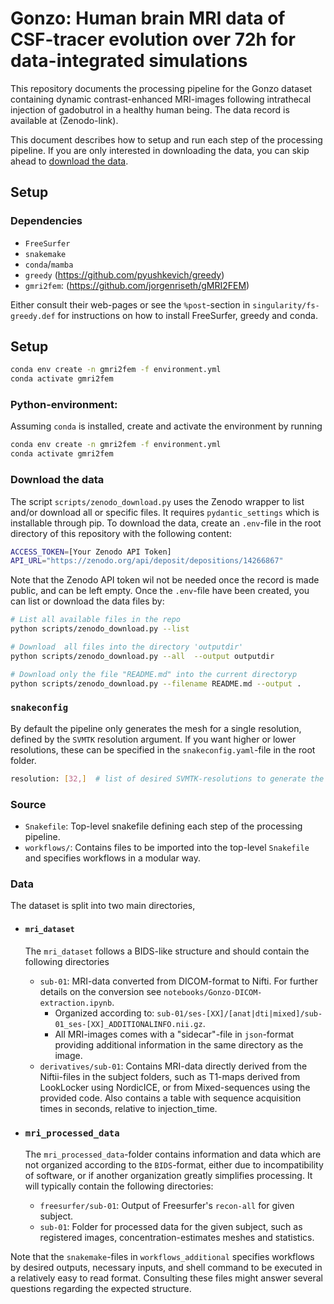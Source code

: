 # Gonzo: Human brain MRI data of CSF-tracer evolution over 72h for data-integrated simulations
This repository documents the processing pipeline for the Gonzo dataset containing dynamic contrast-enhanced MRI-images following intrathecal injection of gadobutrol in a healthy human being. 
The data record is available at (Zenodo-link). 

This document describes how to setup and run each step of the processing pipeline. If you are only interested in downloading the data, you can skip ahead to [download the data](#download-the-data).
## Setup
### Dependencies
- `FreeSurfer`
- `snakemake`
- `conda`/`mamba`
- `greedy` (https://github.com/pyushkevich/greedy)
- `gmri2fem`: (https://github.com/jorgenriseth/gMRI2FEM)

Either consult their web-pages or see the `%post`-section in `singularity/fs-greedy.def` for instructions on how to install FreeSurfer, greedy and conda.

## Setup
``` bash
conda env create -n gmri2fem -f environment.yml
conda activate gmri2fem
```

### Python-environment:
Assuming `conda` is installed, create and activate the environment by running
```bash
conda env create -n gmri2fem -f environment.yml
conda activate gmri2fem
```

### Download the data
The script `scripts/zenodo_download.py` uses the Zenodo wrapper to list and/or download all or specific files.
It requires `pydantic_settings` which is installable through pip. 
To download the data, create an `.env`-file in the root directory of this repository with the following content:
```bash
ACCESS_TOKEN=[Your Zenodo API Token]
API_URL="https://zenodo.org/api/deposit/depositions/14266867"
```
Note that the Zenodo API token wil not be needed once the record is made public, and can be left empty.
Once the `.env`-file have been created, you can list or download the data files by: 
```bash
# List all available files in the repo
python scripts/zenodo_download.py --list 

# Download  all files into the directory 'outputdir'
python scripts/zenodo_download.py --all  --output outputdir

# Download only the file "README.md" into the current directoryp
python scripts/zenodo_download.py --filename README.md --output .
```

### `snakeconfig`
By default the pipeline only generates the mesh for a single resolution, defined by the `SVMTK` resolution argument. If you want higher or lower resolutions, these can be specified in the `snakeconfig.yaml`-file in the root folder.
```bash
resolution: [32,]  # list of desired SVMTK-resolutions to generate the meshes for.
```

### Source
- `Snakefile`: Top-level snakefile defining each step of the processing pipeline. 
- `workflows/`: Contains files to be imported into the top-level `Snakefile` and specifies workflows in a modular way.

### Data
The dataset is split into two main directories,
- #### `mri_dataset`
    The `mri_dataset` follows a BIDS-like structure and should contain the following directories
    - `sub-01`: MRI-data converted from DICOM-format to Nifti. For further details on the conversion see `notebooks/Gonzo-DICOM-extraction.ipynb`.
        - Organized according to: 
            `sub-01/ses-[XX]/[anat|dti|mixed]/sub-01_ses-[XX]_ADDITIONALINFO.nii.gz`.
        - All MRI-images comes with a "sidecar"-file in `json`-format providing additional information in the same directory as the image.
    - `derivatives/sub-01`: Contains MRI-data directly derived from the Niftii-files in the subject folders, such as T1-maps derived from LookLocker using NordicICE, or from Mixed-sequences using the provided code. Also contains a table with sequence acquisition times in seconds, relative to injection_time.

- ### `mri_processed_data`
    The `mri_processed_data`-folder contains information and data which are not organized according to the `BIDS`-format, either due to incompatibility of software, or if another organization greatly simplifies processing.
    It will typically contain the following directories:
    - `freesurfer/sub-01`: Output of Freesurfer's `recon-all` for given subject.
    - `sub-01`: Folder for processed data for the given subject, such as registered images, concentration-estimates meshes and statistics.


Note that the `snakemake`-files in `workflows_additional` specifies workflows by desired outputs, necessary inputs, and shell command to be executed in a relatively easy to read format. Consulting these files might answer several questions regarding the expected structure.


